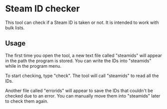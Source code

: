 # Steam ID checker
This tool can check if a Steam ID is taken or not. It is intended to work with bulk lists.

## Usage
The first time you open the tool, a new text file called "steamids" will appear in the path the program is stored. You can write the IDs into "steamids" while in the program menu.

To start checking, type "check". The tool will call "steamids" to read all the IDs.

Another file called "errorids" will appear to save the IDs that couldn't be checked due to an error. You can manually move them into "steamids" later to check them again.
